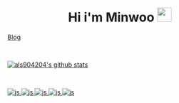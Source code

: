 <h1 align="center">Hi i'm Minwoo </a>  <img
src="https://https://github.com/blackcater/blackcater/raw/main/images/Hi.gif" height="32" /></h1>

<a href="https://velog.io/@minu1117" target="_blank">Blog

<br/>

![als904204's github stats](https://github-readme-stats.vercel.app/api?username=als904204&show_icons=true)

<br />

 


![js](https://img.shields.io/badge/Java-ED8B00?style=for-the-badge&logo=openjdk&logoColor=white)
![js](https://img.shields.io/badge/Spring-6DB33F?style=for-the-badge&logo=spring&logoColor=white)
![js](https://img.shields.io/badge/SpringBoot-6DB33F?style=for-the-badge&logo=Spring&logoColor=white)
![js](https://img.shields.io/badge/MySQL-005C84?style=for-the-badge&logo=mysql&logoColor=white)
![js](https://img.shields.io/badge/Docker-2496ED?style=for-the-badge&logo=docker&logoColor=white)

